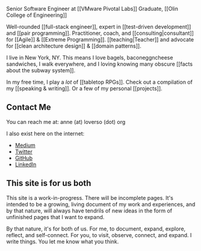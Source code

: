 
Senior Software Engineer at [[VMware Pivotal Labs]]
Graduate, [[Olin College of Engineering]]

Well-rounded [[full-stack engineer]], expert in [[test-driven development]] and [[pair programming]].  Practitioner, coach, and [[consulting|consultant]] for [[Agile]] & [[Extreme Programming]].  [[teaching|Teacher]] and advocate for [[clean architecture design]] & [[domain patterns]].

I live in New York, NY.  This means I love bagels, baconeggncheese sandwiches, I walk everywhere, and I loving knowing many obscure [[facts about the subway system]].

In my free time, I play a *lot* of [[tabletop RPGs]].
Check out a compilation of my [[speaking & writing]].
Or a few of my personal [[projects]].

## Contact Me

You can reach me at: anne (at) loverso (dot) org

I also exist here on the internet:
- [Medium](https://medium.com/@anneloverso)
- [Twitter](https://twitter.com/anneloverso)
- [GitHub](https://github.com/aloverso)
- [LinkedIn](https://www.linkedin.com/in/anneloverso/)

## This site is for us both
This site is a work-in-progress.  There will be incomplete pages.  It's intended to be a growing, living document of my work and experiences, and by that nature, will always have tendrils of new ideas in the form of unfinished pages that I want to expand.

By that nature, it's for both of us. For me, to document, expand, explore, reflect, and self-connect. For you, to visit, observe, connect, and expand. I write things. You let me know what you think.